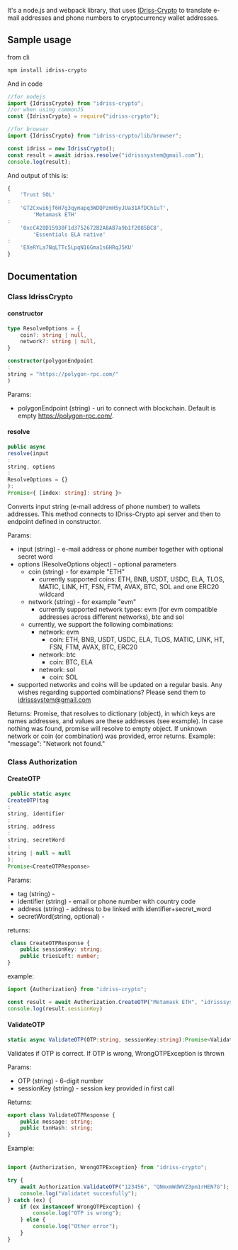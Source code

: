 It's a node.js and webpack library, that uses [IDriss-Crypto](https://www.idriss-crypto.com/) to translate e-mail
addresses and phone numbers to cryptocurrency wallet addresses.

## Sample usage

from cli

```bash
npm install idriss-crypto
```

And in code

```javascript
//for nodejs
import {IdrissCrypto} from "idriss-crypto";
//or when using commonJS
const {IdrissCrypto} = require("idriss-crypto");

//for browser
import {IdrissCrypto} from "idriss-crypto/lib/browser";

const idriss = new IdrissCrypto();
const result = await idriss.resolve("idrisssystem@gmail.com");
console.log(result);
```

And output of this is:

```javascript
{
    'Trust SOL'
:
    'GT2Cxwi6jf6H7g3qymapq3WDQPzmH5yJUa31AfDCh1uT',
        'Metamask ETH'
:
    '0xcC428D15930F1d3752672B2A8AB7a9b1f2085BC8',
        'Essentials ELA native'
:
    'EXeRYLa7NqLTTc5LpqN16Gma1s6HRqJ5KU'
}
```

## Documentation

### Class IdrissCrypto

#### constructor

```typescript
type ResolveOptions = {
    coin?: string | null,
    network?: string | null,
}

constructor(polygonEndpoint
:
string = "https://polygon-rpc.com/"
)
```

Params:

* polygonEndpoint (string) - uri to connect with blockchain. Default is empty https://polygon-rpc.com/.

#### resolve

```typescript
public async
resolve(input
:
string, options
:
ResolveOptions = {}
):
Promise<{ [index: string]: string }>
```

Converts input string (e-mail address of phone number) to wallets addresses. This method connects to IDriss-Crypto api
server and then to endpoint defined in constructor.

Params:

* input (string) - e-mail address or phone number together with optional secret word
* options (ResolveOptions object) - optional parameters
    * coin (string) - for example "ETH"
        * currently supported coins: ETH, BNB, USDT, USDC, ELA, TLOS, MATIC, LINK, HT, FSN, FTM, AVAX, BTC, SOL and one
          ERC20 wildcard
    * network (string) - for example "evm"
        * currently supported network types: evm (for evm compatible addresses across different networks), btc and sol
    * currently, we support the following combinations:
        * network: evm
            * coin: ETH, BNB, USDT, USDC, ELA, TLOS, MATIC, LINK, HT, FSN, FTM, AVAX, BTC, ERC20
        * network: btc
            * coin: BTC, ELA
        * network: sol
            * coin: SOL
* supported networks and coins will be updated on a regular basis. Any wishes regarding supported combinations? Please
  send them to idrisssystem@gmail.com

Returns:
Promise, that resolves to dictionary (object), in which keys are names addresses, and values are these addresses (see
example). In case nothing was found, promise will resolve to empty object. If unknown network or coin (or combination)
was provided, error returns. Example: "message": "Network not found."

### Class Authorization

#### CreateOTP

```typescript
 public static async
CreateOTP(tag
:
string, identifier
:
string, address
:
string, secretWord
:
string | null = null
):
Promise<CreateOTPResponse>
```

Params:

* tag (string) -
* identifier (string) - email or phone number with country code
* address (string) - address to be linked with identifier+secret_word
* secretWord(string, optional) - 


returns:

```typescript
 class CreateOTPResponse {
    public sessionKey: string;
    public triesLeft: number;
}
```

example:

```typescript
import {Authorization} from "idriss-crypto";

const result = await Authorization.CreateOTP("Metamask ETH", "idrisssystem@gmail.com", "0xcC428D15930F1d3752672B2A8AB7a9b1f2085BC8")
console.log(result.sessionKey)
```

#### ValidateOTP

```typescript
static async ValidateOTP(OTP:string, sessionKey:string):Promise<ValidateOTPResponse>
```

Validates if OTP is correct. If OTP is wrong, WrongOTPException is thrown

Params:
* OTP (string) - 6-digit number
* sessionKey (string) - session key provided in first call 

Returns:

```typescript
export class ValidateOTPResponse {
    public message: string;
    public txnHash: string;
}
```

Example:

```typescript

import {Authorization, WrongOTPException} from "idriss-crypto";

try {
    await Authorization.ValidateOTP("123456", "QNmxmWdWVZ3pm1rHEN7G");
    console.log("Validatet succesfully");
} catch (ex) {
    if (ex instanceof WrongOTPException) {
        console.log("OTP is wrong");
    } else {
        console.log("Other error");
    }
}
```